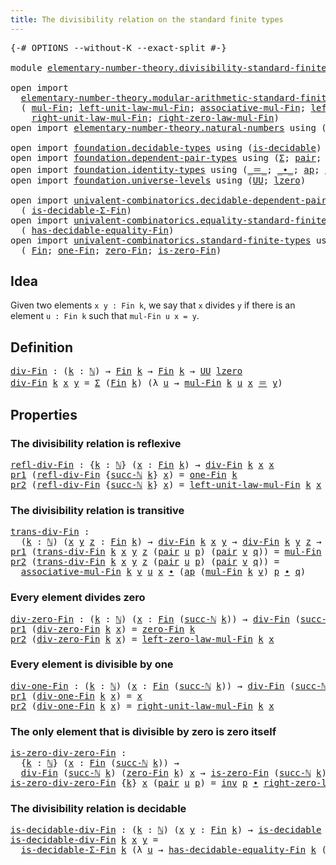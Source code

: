 ```yaml
---
title: The divisibility relation on the standard finite types
---
```


<pre class="Agda"><a id="80" class="Symbol">{-#</a> <a id="84" class="Keyword">OPTIONS</a> <a id="92" class="Pragma">--without-K</a> <a id="104" class="Pragma">--exact-split</a> <a id="118" class="Symbol">#-}</a>

<a id="123" class="Keyword">module</a> <a id="130" href="elementary-number-theory.divisibility-standard-finite-types.html" class="Module">elementary-number-theory.divisibility-standard-finite-types</a> <a id="190" class="Keyword">where</a>

<a id="197" class="Keyword">open</a> <a id="202" class="Keyword">import</a>
  <a id="211" href="elementary-number-theory.modular-arithmetic-standard-finite-types.html" class="Module">elementary-number-theory.modular-arithmetic-standard-finite-types</a> <a id="277" class="Keyword">using</a>
  <a id="285" class="Symbol">(</a> <a id="287" href="elementary-number-theory.modular-arithmetic-standard-finite-types.html#15234" class="Function">mul-Fin</a><a id="294" class="Symbol">;</a> <a id="296" href="elementary-number-theory.modular-arithmetic-standard-finite-types.html#18007" class="Function">left-unit-law-mul-Fin</a><a id="317" class="Symbol">;</a> <a id="319" href="elementary-number-theory.modular-arithmetic-standard-finite-types.html#15887" class="Function">associative-mul-Fin</a><a id="338" class="Symbol">;</a> <a id="340" href="elementary-number-theory.modular-arithmetic-standard-finite-types.html#18825" class="Function">left-zero-law-mul-Fin</a><a id="361" class="Symbol">;</a>
    <a id="367" href="elementary-number-theory.modular-arithmetic-standard-finite-types.html#18617" class="Function">right-unit-law-mul-Fin</a><a id="389" class="Symbol">;</a> <a id="391" href="elementary-number-theory.modular-arithmetic-standard-finite-types.html#19407" class="Function">right-zero-law-mul-Fin</a><a id="413" class="Symbol">)</a>
<a id="415" class="Keyword">open</a> <a id="420" class="Keyword">import</a> <a id="427" href="elementary-number-theory.natural-numbers.html" class="Module">elementary-number-theory.natural-numbers</a> <a id="468" class="Keyword">using</a> <a id="474" class="Symbol">(</a><a id="475" href="elementary-number-theory.natural-numbers.html#1530" class="Datatype">ℕ</a><a id="476" class="Symbol">;</a> <a id="478" href="elementary-number-theory.natural-numbers.html#1551" class="InductiveConstructor">zero-ℕ</a><a id="484" class="Symbol">;</a> <a id="486" href="elementary-number-theory.natural-numbers.html#1564" class="InductiveConstructor">succ-ℕ</a><a id="492" class="Symbol">)</a>

<a id="495" class="Keyword">open</a> <a id="500" class="Keyword">import</a> <a id="507" href="foundation.decidable-types.html" class="Module">foundation.decidable-types</a> <a id="534" class="Keyword">using</a> <a id="540" class="Symbol">(</a><a id="541" href="foundation.decidable-types.html#1915" class="Function">is-decidable</a><a id="553" class="Symbol">)</a>
<a id="555" class="Keyword">open</a> <a id="560" class="Keyword">import</a> <a id="567" href="foundation.dependent-pair-types.html" class="Module">foundation.dependent-pair-types</a> <a id="599" class="Keyword">using</a> <a id="605" class="Symbol">(</a><a id="606" href="foundation-core.dependent-pair-types.html#515" class="Record">Σ</a><a id="607" class="Symbol">;</a> <a id="609" href="foundation-core.dependent-pair-types.html#588" class="InductiveConstructor">pair</a><a id="613" class="Symbol">;</a> <a id="615" href="foundation-core.dependent-pair-types.html#605" class="Field">pr1</a><a id="618" class="Symbol">;</a> <a id="620" href="foundation-core.dependent-pair-types.html#617" class="Field">pr2</a><a id="623" class="Symbol">)</a>
<a id="625" class="Keyword">open</a> <a id="630" class="Keyword">import</a> <a id="637" href="foundation.identity-types.html" class="Module">foundation.identity-types</a> <a id="663" class="Keyword">using</a> <a id="669" class="Symbol">(</a><a id="670" href="foundation-core.identity-types.html#1865" class="Function Operator">_＝_</a><a id="673" class="Symbol">;</a> <a id="675" href="foundation-core.identity-types.html#2425" class="Function Operator">_∙_</a><a id="678" class="Symbol">;</a> <a id="680" href="foundation-core.identity-types.html#4003" class="Function">ap</a><a id="682" class="Symbol">;</a> <a id="684" href="foundation-core.identity-types.html#2729" class="Function">inv</a><a id="687" class="Symbol">)</a>
<a id="689" class="Keyword">open</a> <a id="694" class="Keyword">import</a> <a id="701" href="foundation.universe-levels.html" class="Module">foundation.universe-levels</a> <a id="728" class="Keyword">using</a> <a id="734" class="Symbol">(</a><a id="735" href="foundation-core.universe-levels.html#235" class="Primitive">UU</a><a id="737" class="Symbol">;</a> <a id="739" href="Agda.Primitive.html#764" class="Primitive">lzero</a><a id="744" class="Symbol">)</a>

<a id="747" class="Keyword">open</a> <a id="752" class="Keyword">import</a> <a id="759" href="univalent-combinatorics.decidable-dependent-pair-types.html" class="Module">univalent-combinatorics.decidable-dependent-pair-types</a> <a id="814" class="Keyword">using</a>
  <a id="822" class="Symbol">(</a> <a id="824" href="univalent-combinatorics.decidable-dependent-pair-types.html#1315" class="Function">is-decidable-Σ-Fin</a><a id="842" class="Symbol">)</a>
<a id="844" class="Keyword">open</a> <a id="849" class="Keyword">import</a> <a id="856" href="univalent-combinatorics.equality-standard-finite-types.html" class="Module">univalent-combinatorics.equality-standard-finite-types</a> <a id="911" class="Keyword">using</a>
  <a id="919" class="Symbol">(</a> <a id="921" href="univalent-combinatorics.equality-standard-finite-types.html#2985" class="Function">has-decidable-equality-Fin</a><a id="947" class="Symbol">)</a>
<a id="949" class="Keyword">open</a> <a id="954" class="Keyword">import</a> <a id="961" href="univalent-combinatorics.standard-finite-types.html" class="Module">univalent-combinatorics.standard-finite-types</a> <a id="1007" class="Keyword">using</a>
  <a id="1015" class="Symbol">(</a> <a id="1017" href="univalent-combinatorics.standard-finite-types.html#2393" class="Function">Fin</a><a id="1020" class="Symbol">;</a> <a id="1022" href="univalent-combinatorics.standard-finite-types.html#8190" class="Function">one-Fin</a><a id="1029" class="Symbol">;</a> <a id="1031" href="univalent-combinatorics.standard-finite-types.html#6792" class="Function">zero-Fin</a><a id="1039" class="Symbol">;</a> <a id="1041" href="univalent-combinatorics.standard-finite-types.html#6895" class="Function">is-zero-Fin</a><a id="1052" class="Symbol">)</a>
</pre>
## Idea

Given two elements `x y : Fin k`, we say that `x` divides `y` if there is an element `u : Fin k` such that `mul-Fin u x = y`.

## Definition

<pre class="Agda"><a id="div-Fin"></a><a id="1218" href="elementary-number-theory.divisibility-standard-finite-types.html#1218" class="Function">div-Fin</a> <a id="1226" class="Symbol">:</a> <a id="1228" class="Symbol">(</a><a id="1229" href="elementary-number-theory.divisibility-standard-finite-types.html#1229" class="Bound">k</a> <a id="1231" class="Symbol">:</a> <a id="1233" href="elementary-number-theory.natural-numbers.html#1530" class="Datatype">ℕ</a><a id="1234" class="Symbol">)</a> <a id="1236" class="Symbol">→</a> <a id="1238" href="univalent-combinatorics.standard-finite-types.html#2393" class="Function">Fin</a> <a id="1242" href="elementary-number-theory.divisibility-standard-finite-types.html#1229" class="Bound">k</a> <a id="1244" class="Symbol">→</a> <a id="1246" href="univalent-combinatorics.standard-finite-types.html#2393" class="Function">Fin</a> <a id="1250" href="elementary-number-theory.divisibility-standard-finite-types.html#1229" class="Bound">k</a> <a id="1252" class="Symbol">→</a> <a id="1254" href="foundation-core.universe-levels.html#235" class="Primitive">UU</a> <a id="1257" href="Agda.Primitive.html#764" class="Primitive">lzero</a>
<a id="1263" href="elementary-number-theory.divisibility-standard-finite-types.html#1218" class="Function">div-Fin</a> <a id="1271" href="elementary-number-theory.divisibility-standard-finite-types.html#1271" class="Bound">k</a> <a id="1273" href="elementary-number-theory.divisibility-standard-finite-types.html#1273" class="Bound">x</a> <a id="1275" href="elementary-number-theory.divisibility-standard-finite-types.html#1275" class="Bound">y</a> <a id="1277" class="Symbol">=</a> <a id="1279" href="foundation-core.dependent-pair-types.html#515" class="Record">Σ</a> <a id="1281" class="Symbol">(</a><a id="1282" href="univalent-combinatorics.standard-finite-types.html#2393" class="Function">Fin</a> <a id="1286" href="elementary-number-theory.divisibility-standard-finite-types.html#1271" class="Bound">k</a><a id="1287" class="Symbol">)</a> <a id="1289" class="Symbol">(λ</a> <a id="1292" href="elementary-number-theory.divisibility-standard-finite-types.html#1292" class="Bound">u</a> <a id="1294" class="Symbol">→</a> <a id="1296" href="elementary-number-theory.modular-arithmetic-standard-finite-types.html#15234" class="Function">mul-Fin</a> <a id="1304" href="elementary-number-theory.divisibility-standard-finite-types.html#1271" class="Bound">k</a> <a id="1306" href="elementary-number-theory.divisibility-standard-finite-types.html#1292" class="Bound">u</a> <a id="1308" href="elementary-number-theory.divisibility-standard-finite-types.html#1273" class="Bound">x</a> <a id="1310" href="foundation-core.identity-types.html#1865" class="Function Operator">＝</a> <a id="1312" href="elementary-number-theory.divisibility-standard-finite-types.html#1275" class="Bound">y</a><a id="1313" class="Symbol">)</a>
</pre>
## Properties

### The divisibility relation is reflexive

<pre class="Agda"><a id="refl-div-Fin"></a><a id="1387" href="elementary-number-theory.divisibility-standard-finite-types.html#1387" class="Function">refl-div-Fin</a> <a id="1400" class="Symbol">:</a> <a id="1402" class="Symbol">{</a><a id="1403" href="elementary-number-theory.divisibility-standard-finite-types.html#1403" class="Bound">k</a> <a id="1405" class="Symbol">:</a> <a id="1407" href="elementary-number-theory.natural-numbers.html#1530" class="Datatype">ℕ</a><a id="1408" class="Symbol">}</a> <a id="1410" class="Symbol">(</a><a id="1411" href="elementary-number-theory.divisibility-standard-finite-types.html#1411" class="Bound">x</a> <a id="1413" class="Symbol">:</a> <a id="1415" href="univalent-combinatorics.standard-finite-types.html#2393" class="Function">Fin</a> <a id="1419" href="elementary-number-theory.divisibility-standard-finite-types.html#1403" class="Bound">k</a><a id="1420" class="Symbol">)</a> <a id="1422" class="Symbol">→</a> <a id="1424" href="elementary-number-theory.divisibility-standard-finite-types.html#1218" class="Function">div-Fin</a> <a id="1432" href="elementary-number-theory.divisibility-standard-finite-types.html#1403" class="Bound">k</a> <a id="1434" href="elementary-number-theory.divisibility-standard-finite-types.html#1411" class="Bound">x</a> <a id="1436" href="elementary-number-theory.divisibility-standard-finite-types.html#1411" class="Bound">x</a>
<a id="1438" href="foundation-core.dependent-pair-types.html#605" class="Field">pr1</a> <a id="1442" class="Symbol">(</a><a id="1443" href="elementary-number-theory.divisibility-standard-finite-types.html#1387" class="Function">refl-div-Fin</a> <a id="1456" class="Symbol">{</a><a id="1457" href="elementary-number-theory.natural-numbers.html#1564" class="InductiveConstructor">succ-ℕ</a> <a id="1464" href="elementary-number-theory.divisibility-standard-finite-types.html#1464" class="Bound">k</a><a id="1465" class="Symbol">}</a> <a id="1467" href="elementary-number-theory.divisibility-standard-finite-types.html#1467" class="Bound">x</a><a id="1468" class="Symbol">)</a> <a id="1470" class="Symbol">=</a> <a id="1472" href="univalent-combinatorics.standard-finite-types.html#8190" class="Function">one-Fin</a> <a id="1480" href="elementary-number-theory.divisibility-standard-finite-types.html#1464" class="Bound">k</a>
<a id="1482" href="foundation-core.dependent-pair-types.html#617" class="Field">pr2</a> <a id="1486" class="Symbol">(</a><a id="1487" href="elementary-number-theory.divisibility-standard-finite-types.html#1387" class="Function">refl-div-Fin</a> <a id="1500" class="Symbol">{</a><a id="1501" href="elementary-number-theory.natural-numbers.html#1564" class="InductiveConstructor">succ-ℕ</a> <a id="1508" href="elementary-number-theory.divisibility-standard-finite-types.html#1508" class="Bound">k</a><a id="1509" class="Symbol">}</a> <a id="1511" href="elementary-number-theory.divisibility-standard-finite-types.html#1511" class="Bound">x</a><a id="1512" class="Symbol">)</a> <a id="1514" class="Symbol">=</a> <a id="1516" href="elementary-number-theory.modular-arithmetic-standard-finite-types.html#18007" class="Function">left-unit-law-mul-Fin</a> <a id="1538" href="elementary-number-theory.divisibility-standard-finite-types.html#1508" class="Bound">k</a> <a id="1540" href="elementary-number-theory.divisibility-standard-finite-types.html#1511" class="Bound">x</a>
</pre>
### The divisibility relation is transitive

<pre class="Agda"><a id="trans-div-Fin"></a><a id="1600" href="elementary-number-theory.divisibility-standard-finite-types.html#1600" class="Function">trans-div-Fin</a> <a id="1614" class="Symbol">:</a>
  <a id="1618" class="Symbol">(</a><a id="1619" href="elementary-number-theory.divisibility-standard-finite-types.html#1619" class="Bound">k</a> <a id="1621" class="Symbol">:</a> <a id="1623" href="elementary-number-theory.natural-numbers.html#1530" class="Datatype">ℕ</a><a id="1624" class="Symbol">)</a> <a id="1626" class="Symbol">(</a><a id="1627" href="elementary-number-theory.divisibility-standard-finite-types.html#1627" class="Bound">x</a> <a id="1629" href="elementary-number-theory.divisibility-standard-finite-types.html#1629" class="Bound">y</a> <a id="1631" href="elementary-number-theory.divisibility-standard-finite-types.html#1631" class="Bound">z</a> <a id="1633" class="Symbol">:</a> <a id="1635" href="univalent-combinatorics.standard-finite-types.html#2393" class="Function">Fin</a> <a id="1639" href="elementary-number-theory.divisibility-standard-finite-types.html#1619" class="Bound">k</a><a id="1640" class="Symbol">)</a> <a id="1642" class="Symbol">→</a> <a id="1644" href="elementary-number-theory.divisibility-standard-finite-types.html#1218" class="Function">div-Fin</a> <a id="1652" href="elementary-number-theory.divisibility-standard-finite-types.html#1619" class="Bound">k</a> <a id="1654" href="elementary-number-theory.divisibility-standard-finite-types.html#1627" class="Bound">x</a> <a id="1656" href="elementary-number-theory.divisibility-standard-finite-types.html#1629" class="Bound">y</a> <a id="1658" class="Symbol">→</a> <a id="1660" href="elementary-number-theory.divisibility-standard-finite-types.html#1218" class="Function">div-Fin</a> <a id="1668" href="elementary-number-theory.divisibility-standard-finite-types.html#1619" class="Bound">k</a> <a id="1670" href="elementary-number-theory.divisibility-standard-finite-types.html#1629" class="Bound">y</a> <a id="1672" href="elementary-number-theory.divisibility-standard-finite-types.html#1631" class="Bound">z</a> <a id="1674" class="Symbol">→</a> <a id="1676" href="elementary-number-theory.divisibility-standard-finite-types.html#1218" class="Function">div-Fin</a> <a id="1684" href="elementary-number-theory.divisibility-standard-finite-types.html#1619" class="Bound">k</a> <a id="1686" href="elementary-number-theory.divisibility-standard-finite-types.html#1627" class="Bound">x</a> <a id="1688" href="elementary-number-theory.divisibility-standard-finite-types.html#1631" class="Bound">z</a>
<a id="1690" href="foundation-core.dependent-pair-types.html#605" class="Field">pr1</a> <a id="1694" class="Symbol">(</a><a id="1695" href="elementary-number-theory.divisibility-standard-finite-types.html#1600" class="Function">trans-div-Fin</a> <a id="1709" href="elementary-number-theory.divisibility-standard-finite-types.html#1709" class="Bound">k</a> <a id="1711" href="elementary-number-theory.divisibility-standard-finite-types.html#1711" class="Bound">x</a> <a id="1713" href="elementary-number-theory.divisibility-standard-finite-types.html#1713" class="Bound">y</a> <a id="1715" href="elementary-number-theory.divisibility-standard-finite-types.html#1715" class="Bound">z</a> <a id="1717" class="Symbol">(</a><a id="1718" href="foundation-core.dependent-pair-types.html#588" class="InductiveConstructor">pair</a> <a id="1723" href="elementary-number-theory.divisibility-standard-finite-types.html#1723" class="Bound">u</a> <a id="1725" href="elementary-number-theory.divisibility-standard-finite-types.html#1725" class="Bound">p</a><a id="1726" class="Symbol">)</a> <a id="1728" class="Symbol">(</a><a id="1729" href="foundation-core.dependent-pair-types.html#588" class="InductiveConstructor">pair</a> <a id="1734" href="elementary-number-theory.divisibility-standard-finite-types.html#1734" class="Bound">v</a> <a id="1736" href="elementary-number-theory.divisibility-standard-finite-types.html#1736" class="Bound">q</a><a id="1737" class="Symbol">))</a> <a id="1740" class="Symbol">=</a> <a id="1742" href="elementary-number-theory.modular-arithmetic-standard-finite-types.html#15234" class="Function">mul-Fin</a> <a id="1750" href="elementary-number-theory.divisibility-standard-finite-types.html#1709" class="Bound">k</a> <a id="1752" href="elementary-number-theory.divisibility-standard-finite-types.html#1734" class="Bound">v</a> <a id="1754" href="elementary-number-theory.divisibility-standard-finite-types.html#1723" class="Bound">u</a>
<a id="1756" href="foundation-core.dependent-pair-types.html#617" class="Field">pr2</a> <a id="1760" class="Symbol">(</a><a id="1761" href="elementary-number-theory.divisibility-standard-finite-types.html#1600" class="Function">trans-div-Fin</a> <a id="1775" href="elementary-number-theory.divisibility-standard-finite-types.html#1775" class="Bound">k</a> <a id="1777" href="elementary-number-theory.divisibility-standard-finite-types.html#1777" class="Bound">x</a> <a id="1779" href="elementary-number-theory.divisibility-standard-finite-types.html#1779" class="Bound">y</a> <a id="1781" href="elementary-number-theory.divisibility-standard-finite-types.html#1781" class="Bound">z</a> <a id="1783" class="Symbol">(</a><a id="1784" href="foundation-core.dependent-pair-types.html#588" class="InductiveConstructor">pair</a> <a id="1789" href="elementary-number-theory.divisibility-standard-finite-types.html#1789" class="Bound">u</a> <a id="1791" href="elementary-number-theory.divisibility-standard-finite-types.html#1791" class="Bound">p</a><a id="1792" class="Symbol">)</a> <a id="1794" class="Symbol">(</a><a id="1795" href="foundation-core.dependent-pair-types.html#588" class="InductiveConstructor">pair</a> <a id="1800" href="elementary-number-theory.divisibility-standard-finite-types.html#1800" class="Bound">v</a> <a id="1802" href="elementary-number-theory.divisibility-standard-finite-types.html#1802" class="Bound">q</a><a id="1803" class="Symbol">))</a> <a id="1806" class="Symbol">=</a>
  <a id="1810" href="elementary-number-theory.modular-arithmetic-standard-finite-types.html#15887" class="Function">associative-mul-Fin</a> <a id="1830" href="elementary-number-theory.divisibility-standard-finite-types.html#1775" class="Bound">k</a> <a id="1832" href="elementary-number-theory.divisibility-standard-finite-types.html#1800" class="Bound">v</a> <a id="1834" href="elementary-number-theory.divisibility-standard-finite-types.html#1789" class="Bound">u</a> <a id="1836" href="elementary-number-theory.divisibility-standard-finite-types.html#1777" class="Bound">x</a> <a id="1838" href="foundation-core.identity-types.html#2425" class="Function Operator">∙</a> <a id="1840" class="Symbol">(</a><a id="1841" href="foundation-core.identity-types.html#4003" class="Function">ap</a> <a id="1844" class="Symbol">(</a><a id="1845" href="elementary-number-theory.modular-arithmetic-standard-finite-types.html#15234" class="Function">mul-Fin</a> <a id="1853" href="elementary-number-theory.divisibility-standard-finite-types.html#1775" class="Bound">k</a> <a id="1855" href="elementary-number-theory.divisibility-standard-finite-types.html#1800" class="Bound">v</a><a id="1856" class="Symbol">)</a> <a id="1858" href="elementary-number-theory.divisibility-standard-finite-types.html#1791" class="Bound">p</a> <a id="1860" href="foundation-core.identity-types.html#2425" class="Function Operator">∙</a> <a id="1862" href="elementary-number-theory.divisibility-standard-finite-types.html#1802" class="Bound">q</a><a id="1863" class="Symbol">)</a>
</pre>
### Every element divides zero

<pre class="Agda"><a id="div-zero-Fin"></a><a id="1910" href="elementary-number-theory.divisibility-standard-finite-types.html#1910" class="Function">div-zero-Fin</a> <a id="1923" class="Symbol">:</a> <a id="1925" class="Symbol">(</a><a id="1926" href="elementary-number-theory.divisibility-standard-finite-types.html#1926" class="Bound">k</a> <a id="1928" class="Symbol">:</a> <a id="1930" href="elementary-number-theory.natural-numbers.html#1530" class="Datatype">ℕ</a><a id="1931" class="Symbol">)</a> <a id="1933" class="Symbol">(</a><a id="1934" href="elementary-number-theory.divisibility-standard-finite-types.html#1934" class="Bound">x</a> <a id="1936" class="Symbol">:</a> <a id="1938" href="univalent-combinatorics.standard-finite-types.html#2393" class="Function">Fin</a> <a id="1942" class="Symbol">(</a><a id="1943" href="elementary-number-theory.natural-numbers.html#1564" class="InductiveConstructor">succ-ℕ</a> <a id="1950" href="elementary-number-theory.divisibility-standard-finite-types.html#1926" class="Bound">k</a><a id="1951" class="Symbol">))</a> <a id="1954" class="Symbol">→</a> <a id="1956" href="elementary-number-theory.divisibility-standard-finite-types.html#1218" class="Function">div-Fin</a> <a id="1964" class="Symbol">(</a><a id="1965" href="elementary-number-theory.natural-numbers.html#1564" class="InductiveConstructor">succ-ℕ</a> <a id="1972" href="elementary-number-theory.divisibility-standard-finite-types.html#1926" class="Bound">k</a><a id="1973" class="Symbol">)</a> <a id="1975" href="elementary-number-theory.divisibility-standard-finite-types.html#1934" class="Bound">x</a> <a id="1977" class="Symbol">(</a><a id="1978" href="univalent-combinatorics.standard-finite-types.html#6792" class="Function">zero-Fin</a> <a id="1987" href="elementary-number-theory.divisibility-standard-finite-types.html#1926" class="Bound">k</a><a id="1988" class="Symbol">)</a>
<a id="1990" href="foundation-core.dependent-pair-types.html#605" class="Field">pr1</a> <a id="1994" class="Symbol">(</a><a id="1995" href="elementary-number-theory.divisibility-standard-finite-types.html#1910" class="Function">div-zero-Fin</a> <a id="2008" href="elementary-number-theory.divisibility-standard-finite-types.html#2008" class="Bound">k</a> <a id="2010" href="elementary-number-theory.divisibility-standard-finite-types.html#2010" class="Bound">x</a><a id="2011" class="Symbol">)</a> <a id="2013" class="Symbol">=</a> <a id="2015" href="univalent-combinatorics.standard-finite-types.html#6792" class="Function">zero-Fin</a> <a id="2024" href="elementary-number-theory.divisibility-standard-finite-types.html#2008" class="Bound">k</a>
<a id="2026" href="foundation-core.dependent-pair-types.html#617" class="Field">pr2</a> <a id="2030" class="Symbol">(</a><a id="2031" href="elementary-number-theory.divisibility-standard-finite-types.html#1910" class="Function">div-zero-Fin</a> <a id="2044" href="elementary-number-theory.divisibility-standard-finite-types.html#2044" class="Bound">k</a> <a id="2046" href="elementary-number-theory.divisibility-standard-finite-types.html#2046" class="Bound">x</a><a id="2047" class="Symbol">)</a> <a id="2049" class="Symbol">=</a> <a id="2051" href="elementary-number-theory.modular-arithmetic-standard-finite-types.html#18825" class="Function">left-zero-law-mul-Fin</a> <a id="2073" href="elementary-number-theory.divisibility-standard-finite-types.html#2044" class="Bound">k</a> <a id="2075" href="elementary-number-theory.divisibility-standard-finite-types.html#2046" class="Bound">x</a>
</pre>
### Every element is divisible by one

<pre class="Agda"><a id="div-one-Fin"></a><a id="2129" href="elementary-number-theory.divisibility-standard-finite-types.html#2129" class="Function">div-one-Fin</a> <a id="2141" class="Symbol">:</a> <a id="2143" class="Symbol">(</a><a id="2144" href="elementary-number-theory.divisibility-standard-finite-types.html#2144" class="Bound">k</a> <a id="2146" class="Symbol">:</a> <a id="2148" href="elementary-number-theory.natural-numbers.html#1530" class="Datatype">ℕ</a><a id="2149" class="Symbol">)</a> <a id="2151" class="Symbol">(</a><a id="2152" href="elementary-number-theory.divisibility-standard-finite-types.html#2152" class="Bound">x</a> <a id="2154" class="Symbol">:</a> <a id="2156" href="univalent-combinatorics.standard-finite-types.html#2393" class="Function">Fin</a> <a id="2160" class="Symbol">(</a><a id="2161" href="elementary-number-theory.natural-numbers.html#1564" class="InductiveConstructor">succ-ℕ</a> <a id="2168" href="elementary-number-theory.divisibility-standard-finite-types.html#2144" class="Bound">k</a><a id="2169" class="Symbol">))</a> <a id="2172" class="Symbol">→</a> <a id="2174" href="elementary-number-theory.divisibility-standard-finite-types.html#1218" class="Function">div-Fin</a> <a id="2182" class="Symbol">(</a><a id="2183" href="elementary-number-theory.natural-numbers.html#1564" class="InductiveConstructor">succ-ℕ</a> <a id="2190" href="elementary-number-theory.divisibility-standard-finite-types.html#2144" class="Bound">k</a><a id="2191" class="Symbol">)</a> <a id="2193" class="Symbol">(</a><a id="2194" href="univalent-combinatorics.standard-finite-types.html#8190" class="Function">one-Fin</a> <a id="2202" href="elementary-number-theory.divisibility-standard-finite-types.html#2144" class="Bound">k</a><a id="2203" class="Symbol">)</a> <a id="2205" href="elementary-number-theory.divisibility-standard-finite-types.html#2152" class="Bound">x</a>
<a id="2207" href="foundation-core.dependent-pair-types.html#605" class="Field">pr1</a> <a id="2211" class="Symbol">(</a><a id="2212" href="elementary-number-theory.divisibility-standard-finite-types.html#2129" class="Function">div-one-Fin</a> <a id="2224" href="elementary-number-theory.divisibility-standard-finite-types.html#2224" class="Bound">k</a> <a id="2226" href="elementary-number-theory.divisibility-standard-finite-types.html#2226" class="Bound">x</a><a id="2227" class="Symbol">)</a> <a id="2229" class="Symbol">=</a> <a id="2231" href="elementary-number-theory.divisibility-standard-finite-types.html#2226" class="Bound">x</a>
<a id="2233" href="foundation-core.dependent-pair-types.html#617" class="Field">pr2</a> <a id="2237" class="Symbol">(</a><a id="2238" href="elementary-number-theory.divisibility-standard-finite-types.html#2129" class="Function">div-one-Fin</a> <a id="2250" href="elementary-number-theory.divisibility-standard-finite-types.html#2250" class="Bound">k</a> <a id="2252" href="elementary-number-theory.divisibility-standard-finite-types.html#2252" class="Bound">x</a><a id="2253" class="Symbol">)</a> <a id="2255" class="Symbol">=</a> <a id="2257" href="elementary-number-theory.modular-arithmetic-standard-finite-types.html#18617" class="Function">right-unit-law-mul-Fin</a> <a id="2280" href="elementary-number-theory.divisibility-standard-finite-types.html#2250" class="Bound">k</a> <a id="2282" href="elementary-number-theory.divisibility-standard-finite-types.html#2252" class="Bound">x</a>
</pre>
### The only element that is divisible by zero is zero itself

<pre class="Agda"><a id="is-zero-div-zero-Fin"></a><a id="2360" href="elementary-number-theory.divisibility-standard-finite-types.html#2360" class="Function">is-zero-div-zero-Fin</a> <a id="2381" class="Symbol">:</a>
  <a id="2385" class="Symbol">{</a><a id="2386" href="elementary-number-theory.divisibility-standard-finite-types.html#2386" class="Bound">k</a> <a id="2388" class="Symbol">:</a> <a id="2390" href="elementary-number-theory.natural-numbers.html#1530" class="Datatype">ℕ</a><a id="2391" class="Symbol">}</a> <a id="2393" class="Symbol">(</a><a id="2394" href="elementary-number-theory.divisibility-standard-finite-types.html#2394" class="Bound">x</a> <a id="2396" class="Symbol">:</a> <a id="2398" href="univalent-combinatorics.standard-finite-types.html#2393" class="Function">Fin</a> <a id="2402" class="Symbol">(</a><a id="2403" href="elementary-number-theory.natural-numbers.html#1564" class="InductiveConstructor">succ-ℕ</a> <a id="2410" href="elementary-number-theory.divisibility-standard-finite-types.html#2386" class="Bound">k</a><a id="2411" class="Symbol">))</a> <a id="2414" class="Symbol">→</a>
  <a id="2418" href="elementary-number-theory.divisibility-standard-finite-types.html#1218" class="Function">div-Fin</a> <a id="2426" class="Symbol">(</a><a id="2427" href="elementary-number-theory.natural-numbers.html#1564" class="InductiveConstructor">succ-ℕ</a> <a id="2434" href="elementary-number-theory.divisibility-standard-finite-types.html#2386" class="Bound">k</a><a id="2435" class="Symbol">)</a> <a id="2437" class="Symbol">(</a><a id="2438" href="univalent-combinatorics.standard-finite-types.html#6792" class="Function">zero-Fin</a> <a id="2447" href="elementary-number-theory.divisibility-standard-finite-types.html#2386" class="Bound">k</a><a id="2448" class="Symbol">)</a> <a id="2450" href="elementary-number-theory.divisibility-standard-finite-types.html#2394" class="Bound">x</a> <a id="2452" class="Symbol">→</a> <a id="2454" href="univalent-combinatorics.standard-finite-types.html#6895" class="Function">is-zero-Fin</a> <a id="2466" class="Symbol">(</a><a id="2467" href="elementary-number-theory.natural-numbers.html#1564" class="InductiveConstructor">succ-ℕ</a> <a id="2474" href="elementary-number-theory.divisibility-standard-finite-types.html#2386" class="Bound">k</a><a id="2475" class="Symbol">)</a> <a id="2477" href="elementary-number-theory.divisibility-standard-finite-types.html#2394" class="Bound">x</a>
<a id="2479" href="elementary-number-theory.divisibility-standard-finite-types.html#2360" class="Function">is-zero-div-zero-Fin</a> <a id="2500" class="Symbol">{</a><a id="2501" href="elementary-number-theory.divisibility-standard-finite-types.html#2501" class="Bound">k</a><a id="2502" class="Symbol">}</a> <a id="2504" href="elementary-number-theory.divisibility-standard-finite-types.html#2504" class="Bound">x</a> <a id="2506" class="Symbol">(</a><a id="2507" href="foundation-core.dependent-pair-types.html#588" class="InductiveConstructor">pair</a> <a id="2512" href="elementary-number-theory.divisibility-standard-finite-types.html#2512" class="Bound">u</a> <a id="2514" href="elementary-number-theory.divisibility-standard-finite-types.html#2514" class="Bound">p</a><a id="2515" class="Symbol">)</a> <a id="2517" class="Symbol">=</a> <a id="2519" href="foundation-core.identity-types.html#2729" class="Function">inv</a> <a id="2523" href="elementary-number-theory.divisibility-standard-finite-types.html#2514" class="Bound">p</a> <a id="2525" href="foundation-core.identity-types.html#2425" class="Function Operator">∙</a> <a id="2527" href="elementary-number-theory.modular-arithmetic-standard-finite-types.html#19407" class="Function">right-zero-law-mul-Fin</a> <a id="2550" href="elementary-number-theory.divisibility-standard-finite-types.html#2501" class="Bound">k</a> <a id="2552" href="elementary-number-theory.divisibility-standard-finite-types.html#2512" class="Bound">u</a>
</pre>
### The divisibility relation is decidable

<pre class="Agda"><a id="is-decidable-div-Fin"></a><a id="2611" href="elementary-number-theory.divisibility-standard-finite-types.html#2611" class="Function">is-decidable-div-Fin</a> <a id="2632" class="Symbol">:</a> <a id="2634" class="Symbol">(</a><a id="2635" href="elementary-number-theory.divisibility-standard-finite-types.html#2635" class="Bound">k</a> <a id="2637" class="Symbol">:</a> <a id="2639" href="elementary-number-theory.natural-numbers.html#1530" class="Datatype">ℕ</a><a id="2640" class="Symbol">)</a> <a id="2642" class="Symbol">(</a><a id="2643" href="elementary-number-theory.divisibility-standard-finite-types.html#2643" class="Bound">x</a> <a id="2645" href="elementary-number-theory.divisibility-standard-finite-types.html#2645" class="Bound">y</a> <a id="2647" class="Symbol">:</a> <a id="2649" href="univalent-combinatorics.standard-finite-types.html#2393" class="Function">Fin</a> <a id="2653" href="elementary-number-theory.divisibility-standard-finite-types.html#2635" class="Bound">k</a><a id="2654" class="Symbol">)</a> <a id="2656" class="Symbol">→</a> <a id="2658" href="foundation.decidable-types.html#1915" class="Function">is-decidable</a> <a id="2671" class="Symbol">(</a><a id="2672" href="elementary-number-theory.divisibility-standard-finite-types.html#1218" class="Function">div-Fin</a> <a id="2680" href="elementary-number-theory.divisibility-standard-finite-types.html#2635" class="Bound">k</a> <a id="2682" href="elementary-number-theory.divisibility-standard-finite-types.html#2643" class="Bound">x</a> <a id="2684" href="elementary-number-theory.divisibility-standard-finite-types.html#2645" class="Bound">y</a><a id="2685" class="Symbol">)</a>
<a id="2687" href="elementary-number-theory.divisibility-standard-finite-types.html#2611" class="Function">is-decidable-div-Fin</a> <a id="2708" href="elementary-number-theory.divisibility-standard-finite-types.html#2708" class="Bound">k</a> <a id="2710" href="elementary-number-theory.divisibility-standard-finite-types.html#2710" class="Bound">x</a> <a id="2712" href="elementary-number-theory.divisibility-standard-finite-types.html#2712" class="Bound">y</a> <a id="2714" class="Symbol">=</a>
  <a id="2718" href="univalent-combinatorics.decidable-dependent-pair-types.html#1315" class="Function">is-decidable-Σ-Fin</a> <a id="2737" href="elementary-number-theory.divisibility-standard-finite-types.html#2708" class="Bound">k</a> <a id="2739" class="Symbol">(λ</a> <a id="2742" href="elementary-number-theory.divisibility-standard-finite-types.html#2742" class="Bound">u</a> <a id="2744" class="Symbol">→</a> <a id="2746" href="univalent-combinatorics.equality-standard-finite-types.html#2985" class="Function">has-decidable-equality-Fin</a> <a id="2773" href="elementary-number-theory.divisibility-standard-finite-types.html#2708" class="Bound">k</a> <a id="2775" class="Symbol">(</a><a id="2776" href="elementary-number-theory.modular-arithmetic-standard-finite-types.html#15234" class="Function">mul-Fin</a> <a id="2784" href="elementary-number-theory.divisibility-standard-finite-types.html#2708" class="Bound">k</a> <a id="2786" href="elementary-number-theory.divisibility-standard-finite-types.html#2742" class="Bound">u</a> <a id="2788" href="elementary-number-theory.divisibility-standard-finite-types.html#2710" class="Bound">x</a><a id="2789" class="Symbol">)</a> <a id="2791" href="elementary-number-theory.divisibility-standard-finite-types.html#2712" class="Bound">y</a><a id="2792" class="Symbol">)</a>
</pre>
